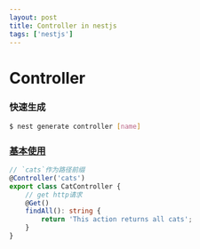 ```yaml
---
layout: post
title: Controller in nestjs
tags: ['nestjs']
---
```


# Controller
### 快速生成
```bash
$ nest generate controller [name]
```

### [基本使用](https://docs.nestjs.com/controllers)
```typescript
// `cats`作为路径前缀
@Controller('cats')
export class CatController {
    // get http请求
    @Get()
    findAll(): string {
        return 'This action returns all cats';
    }
}
```
